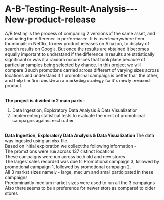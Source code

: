 # A-B-Testing-Result-Analysis---New-product-release

A/B testing is the process of comparing 2 versions of the same asset, and evaluating the difference in performance. It is used everywhere from thumbnails in Netflix, to new product releases on Amazon, to display of search results on Google. But once the results are obtained it becomes equally important to understand if the difference in results are statistically significant or was it a random occurences that took place because of particular samples being selected by chance. In this project we will compare 3 such promotions carried across different of varying sizes across locations and understand if 1 promotional campaign is better than the other, and help the firm decide on a marketing strategy for it's newly released product.<br><br>

<b>The project is divided in 2 main parts -</b><br>
1. Data Ingestion, Exploratory Data Analysis & Data Visualization
2. Implementing statistical tests to evaluate the merit of promotional campaigns against each other
<br><br>

<b>Data Ingestion, Exploratory Data Analysis & Data Visualization</b>
The data was ingested using an xlsx file.<br>
Based on initial exploration we collect the following information -<br>
The promotions were run across 137 distinct locations<br>
These campaigns were run across both old and new stores<br>
The largest sales recorded was due to Promotional campaign 3, followed by promotional campaign 1, followed by promotional campaign 2.<br>
All 3 market sizes namely - large, medium and small participated in these campaigns<br>
Predominantly medium market sizes were used to run all the 3 campaigns<br>
Also there seems to be a preference for newer store as compared to older stores<br>

